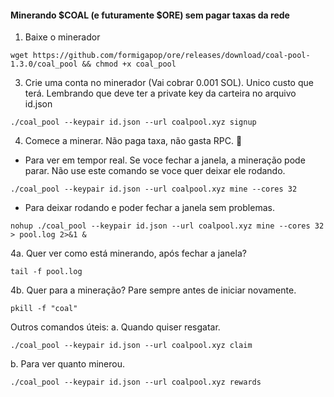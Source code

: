 #### Minerando $COAL (e futuramente $ORE) sem pagar taxas da rede

1. Baixe o minerador
```
wget https://github.com/formigapop/ore/releases/download/coal-pool-1.3.0/coal_pool && chmod +x coal_pool
```
3. Crie uma conta no minerador (Vai cobrar 0.001 SOL). Unico custo que terá. Lembrando que deve ter a private key da carteira no arquivo id.json
```
./coal_pool --keypair id.json --url coalpool.xyz signup
```
4. Comece a minerar. Não paga taxa, não gasta RPC. 🥳
- Para ver em tempor real. Se voce fechar a janela, a mineração pode parar. Não use este comando se voce quer deixar ele rodando.
```
./coal_pool --keypair id.json --url coalpool.xyz mine --cores 32
```
- Para deixar rodando e poder fechar a janela sem problemas.
```
nohup ./coal_pool --keypair id.json --url coalpool.xyz mine --cores 32 > pool.log 2>&1 &
```
4a. Quer ver como está minerando, após fechar a janela?
```
tail -f pool.log
```

4b. Quer para a mineração? Pare sempre antes de iniciar novamente.
```
pkill -f "coal"
```

Outros comandos úteis:
a. Quando quiser resgatar.
```
./coal_pool --keypair id.json --url coalpool.xyz claim
```
b. Para ver quanto minerou.
```
./coal_pool --keypair id.json --url coalpool.xyz rewards
```
